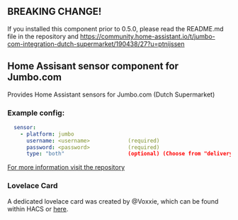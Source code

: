 ## BREAKING CHANGE!
If you installed this component prior to 0.5.0, please read the README.md file in the repository and https://community.home-assistant.io/t/jumbo-com-integration-dutch-supermarket/190438/27?u=ptnijssen

## Home Assisant sensor component for Jumbo.com

Provides Home Assistant sensors for Jumbo.com (Dutch Supermarket)

### Example config:

```yaml
  sensor:
    - platform: jumbo
      username: <username>            (required)
      password: <password>            (required)
      type: "both"                    (optional) (Choose from "delivery", "pick_up" or "both")
```

[For more information visit the repository](https://github.com/peternijssen/home-asssistant-jumbo)

### Lovelace Card
A dedicated lovelace card was created by @Voxxie, which can be found within HACS or [here](https://github.com/Voxxie/lovelace-jumbo-card).
